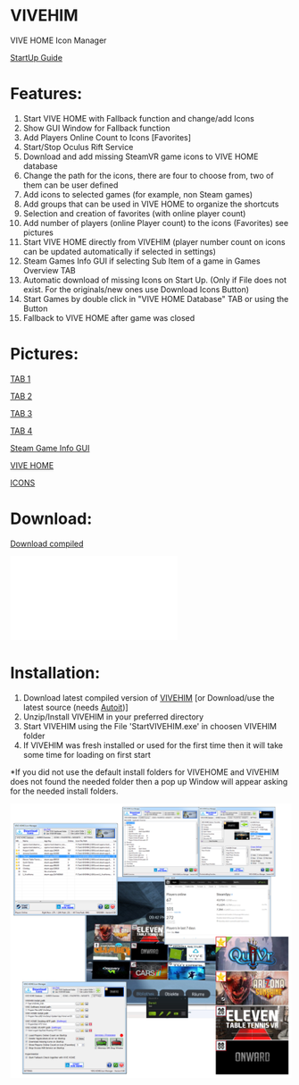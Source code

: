 # VIVEHIM
VIVE HOME Icon Manager

[StartUp Guide](VIVEHIM_StartUp_Guide.pdf)


# Features:

1. Start VIVE HOME with Fallback function and change/add Icons 
2. Show GUI Window for Fallback function
3. Add Players Online Count to Icons [Favorites]
4. Start/Stop Oculus Rift Service
5. Download and add missing SteamVR game icons to VIVE HOME database
6. Change the path for the icons, there are four to choose from, two of them can be user defined
7. Add icons to selected games (for example, non Steam games)
8. Add groups that can be used in VIVE HOME to organize the shortcuts
9. Selection and creation of favorites (with online player count)
10. Add number of players (online Player count) to the icons (Favorites) see pictures
11. Start VIVE HOME directly from VIVEHIM (player number count on icons can be updated automatically if selected in settings)
12. Steam Games Info GUI if selecting Sub Item of a game in Games Overview TAB
13. Automatic download of missing Icons on Start Up. (Only if File does not exist. For the originals/new ones use Download Icons Button)
14. Start Games by double click in "VIVE HOME Database" TAB or using the Button
15. Fallback to VIVE HOME after game was closed


# Pictures:

[TAB 1](http://www.cogent.myds.me/Bilder_Videos/VIVEHIM/TAB_1.jpg)

[TAB 2](http://www.cogent.myds.me/Bilder_Videos/VIVEHIM/TAB_2.jpg)

[TAB 3](http://www.cogent.myds.me/Bilder_Videos/VIVEHIM/TAB_3.jpg)

[TAB 4](http://www.cogent.myds.me/Bilder_Videos/VIVEHIM/TAB_4.jpg)

[Steam Game Info GUI](http://www.cogent.myds.me/Bilder_Videos/VIVEHIM/INFOGUI.jpg)

[VIVE HOME](http://www.cogent.myds.me/Bilder_Videos/VIVEHIM/VIVEHOME.jpg)

[ICONS](http://www.cogent.myds.me/Bilder_Videos/VIVEHIM/Icons.jpg)


# Download:
[Download compiled](http://evo-x.de/wbb3/board453-community-magazin/board595-virtual-reality-vr/220052-vivehim-vive-home-icon-manager-download-and-fixes-missing-icons-in-vive-home/)

![StartUp Guide](VIVEHIM_StartUp_Guide.pdf)


# Installation:

1. Download latest compiled version of [VIVEHIM](http://evo-x.de/wbb3/board453-community-magazin/board595-virtual-reality-vr/220052-vivehim-vive-home-icon-manager-download-and-fixes-missing-icons-in-vive-home/) [or Download/use the latest source (needs [Autoit](https://www.google.de/url?sa=t&rct=j&q=&esrc=s&source=web&cd=1&cad=rja&uact=8&ved=0ahUKEwjor9ffsu_SAhUDApoKHa6oCuoQFggcMAA&url=https%3A%2F%2Fwww.autoitscript.com%2Fsite%2Fautoit%2F&usg=AFQjCNECxpQwBMyWTBgGsfZwK4g_k-1Ogg&sig2=XWhxvkh8Tx9EZUh1S6BQfw))]
2. Unzip/Install VIVEHIM in your preferred directory
3. Start VIVEHIM using the File 'StartVIVEHIM.exe' in choosen VIVEHIM folder
3. If VIVEHIM was fresh installed or used for the first time then it will take some time for loading on first start

*If you did not use the default install folders for VIVEHOME and VIVEHIM does not found the needed folder then a pop up Window will appear asking for the needed install folders.

![logo](VIVEHIM.png)

